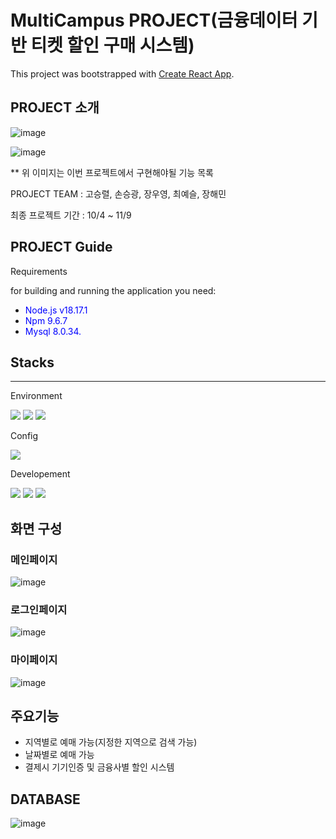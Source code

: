 # MultiCampus PROJECT(금융데이터 기반 티켓 할인 구매 시스템)

This project was bootstrapped with [Create React App](https://github.com/facebook/create-react-app).

## PROJECT 소개

![image](https://github.com/team5-ticketingProject/project/assets/139444462/caecc10b-acfe-4db4-98fa-8ffb2bf919bd)


![image](https://github.com/team5-ticketingProject/project/assets/139444462/9f3aa17a-c59f-4156-92d4-dcc46c03b8a9)

** 위 이미지는 이번 프로젝트에서 구현해야될 기능 목록

PROJECT TEAM : 고승렬, 손승광, 장우영, 최예슬, 장해민

최종 프로젝트 기간 : 10/4 ~ 11/9

## PROJECT Guide

Requirements

for building and running the application you need:

- <span style="color:blue">Node.js v18.17.1</span>
- <span style="color:blue">Npm  9.6.7</span>
- <span style="color:blue">Mysql 8.0.34.</span>

## Stacks
---
Environment


<img src="https://img.shields.io/badge/github-181717?style=for-the-badge&logo=github&logoColor=white"> <img src="https://img.shields.io/badge/git-F05032?style=for-the-badge&logo=git&logoColor=white"> <img src="https://img.shields.io/badge/VISUAL STUDIO CODE-1572B6?style=for-the-badge&logo=visualstudio&logoColor=white">

Config

<img src="https://img.shields.io/badge/Npm-F05032?style=for-the-badge&logo=npm&logoColor=white">

Developement
 
<img src="https://img.shields.io/badge/react-61DAFB?style=for-the-badge&logo=react&logoColor=black"> <img src="https://img.shields.io/badge/node.js-339933?style=for-the-badge&logo=Node.js&logoColor=white"> <img src="https://img.shields.io/badge/MATERIAL UI-1572B6?style=for-the-badge&logo=mui&logoColor=white">

## 화면 구성

### 메인페이지

![image](https://github.com/team5-ticketingProject/project/assets/66791115/c5d37c2d-165c-41af-9040-22d41bd3b148)


### 로그인페이지

![image](https://github.com/team5-ticketingProject/project/assets/139444462/ac2c3284-6c42-4809-9b30-4d4c62971931)

### 마이페이지

![image](https://github.com/team5-ticketingProject/project/assets/139444462/6f4df6db-e5a7-4438-bd15-27d571fa1524)




## 주요기능

- 지역별로 예매 가능(지정한 지역으로 검색 가능)
- 날짜별로 예매 가능
- 결제시 기기인증 및 금융사별 할인 시스템

## DATABASE

![image](https://github.com/team5-ticketingProject/project/assets/139444462/77aa89c0-073a-45b4-961b-9cf4fa581be1)




